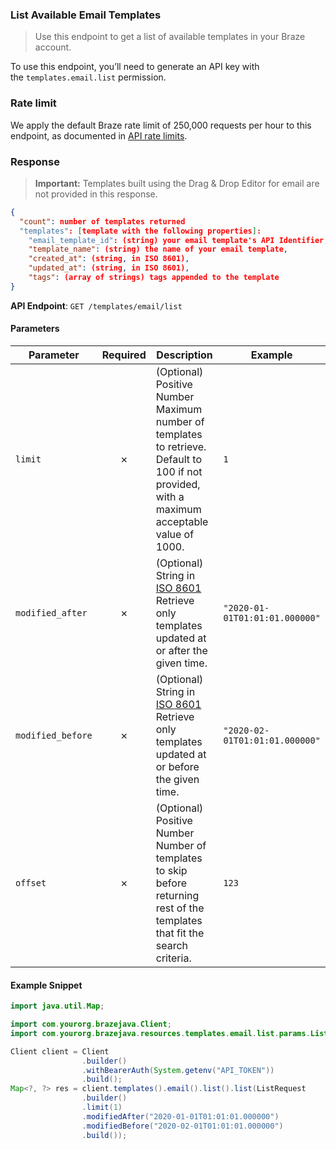 
### List Available Email Templates <a name="list"></a>

> Use this endpoint to get a list of available templates in your Braze account. 
  

To use this endpoint, you’ll need to generate an API key with the `templates.email.list` permission.

### Rate limit

We apply the default Braze rate limit of 250,000 requests per hour to this endpoint, as documented in [API rate limits](https://www.braze.com/docs/api/api_limits/).

### Response

> **Important:** Templates built using the Drag & Drop Editor for email are not provided in this response. 
  

``` json
{
  "count": number of templates returned
  "templates": [template with the following properties]:
    "email_template_id": (string) your email template's API Identifier,
    "template_name": (string) the name of your email template,
    "created_at": (string, in ISO 8601),
    "updated_at": (string, in ISO 8601),
    "tags": (array of strings) tags appended to the template
}

```

**API Endpoint**: `GET /templates/email/list`

#### Parameters

| Parameter | Required | Description | Example |
|-----------|:--------:|-------------|--------|
| `limit` | ✗ | (Optional) Positive Number  Maximum number of templates to retrieve. Default to 100 if not provided, with a maximum acceptable value of 1000. | `1` |
| `modified_after` | ✗ | (Optional) String in [ISO 8601](https://en.wikipedia.org/wiki/ISO_8601)  Retrieve only templates updated at or after the given time. | `"2020-01-01T01:01:01.000000"` |
| `modified_before` | ✗ | (Optional) String in [ISO 8601](https://en.wikipedia.org/wiki/ISO_8601)  Retrieve only templates updated at or before the given time. | `"2020-02-01T01:01:01.000000"` |
| `offset` | ✗ | (Optional) Positive Number  Number of templates to skip before returning rest of the templates that fit the search criteria. | `123` |

#### Example Snippet

```java
import java.util.Map;

import com.yourorg.brazejava.Client;
import com.yourorg.brazejava.resources.templates.email.list.params.ListRequest;

Client client = Client
                .builder()
                .withBearerAuth(System.getenv("API_TOKEN"))
                .build();
Map<?, ?> res = client.templates().email().list().list(ListRequest
                .builder()
                .limit(1)
                .modifiedAfter("2020-01-01T01:01:01.000000")
                .modifiedBefore("2020-02-01T01:01:01.000000")
                .build());
```
